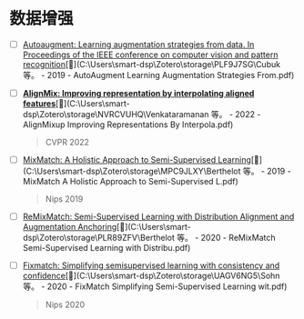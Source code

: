 # 数据增强

- [ ] [Autoaugment: Learning augmentation strategies from data. In Proceedings of the IEEE conference on computer vision and pattern recognition](https://openaccess.thecvf.com/content_CVPR_2019/html/Cubuk_AutoAugment_Learning_Augmentation_Strategies_From_Data_CVPR_2019_paper.html)[:page_facing_up:](C:\Users\smart-dsp\Zotero\storage\PLF9J7SG\Cubuk 等。 - 2019 - AutoAugment Learning Augmentation Strategies From.pdf)

- [ ] [**AlignMix: Improving representation by interpolating aligned features**](https://arxiv.org/abs/2103.15375)[:page_facing_up:](C:\Users\smart-dsp\Zotero\storage\NVRCVUHQ\Venkataramanan 等。 - 2022 - AlignMixup Improving Representations By Interpola.pdf)

  > CVPR 2022

  

- [ ] [MixMatch: A Holistic Approach to Semi-Supervised Learning](https://proceedings.neurips.cc/paper/2019/hash/1cd138d0499a68f4bb72bee04bbec2d7-Abstract.html)[:page_facing_up:](C:\Users\smart-dsp\Zotero\storage\MPC9JLXY\Berthelot 等。 - 2019 - MixMatch A Holistic Approach to Semi-Supervised L.pdf)

  > Nips 2019

- [ ] [ReMixMatch: Semi-Supervised Learning with Distribution Alignment and Augmentation Anchoring](https://arxiv.org/abs/1911.09785)[:page_facing_up:](C:\Users\smart-dsp\Zotero\storage\PLR89ZFV\Berthelot 等。 - 2020 - ReMixMatch Semi-Supervised Learning with Distribu.pdf)

- [ ] [Fixmatch: Simplifying semisupervised learning with consistency and confidence](https://proceedings.neurips.cc/paper/2020/hash/06964dce9addb1c5cb5d6e3d9838f733-Abstract.html)[:page_facing_up:](C:\Users\smart-dsp\Zotero\storage\UAGV6NG5\Sohn 等。 - 2020 - FixMatch Simplifying Semi-Supervised Learning wit.pdf)

  > Nips 2020

